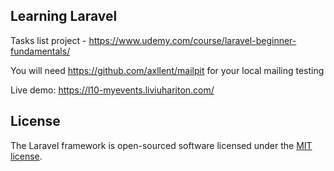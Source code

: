 ## Learning Laravel

Tasks list project - https://www.udemy.com/course/laravel-beginner-fundamentals/

You will need https://github.com/axllent/mailpit for your local mailing testing

Live demo: https://l10-myevents.liviuhariton.com/

## License

The Laravel framework is open-sourced software licensed under the [MIT license](https://opensource.org/licenses/MIT).
